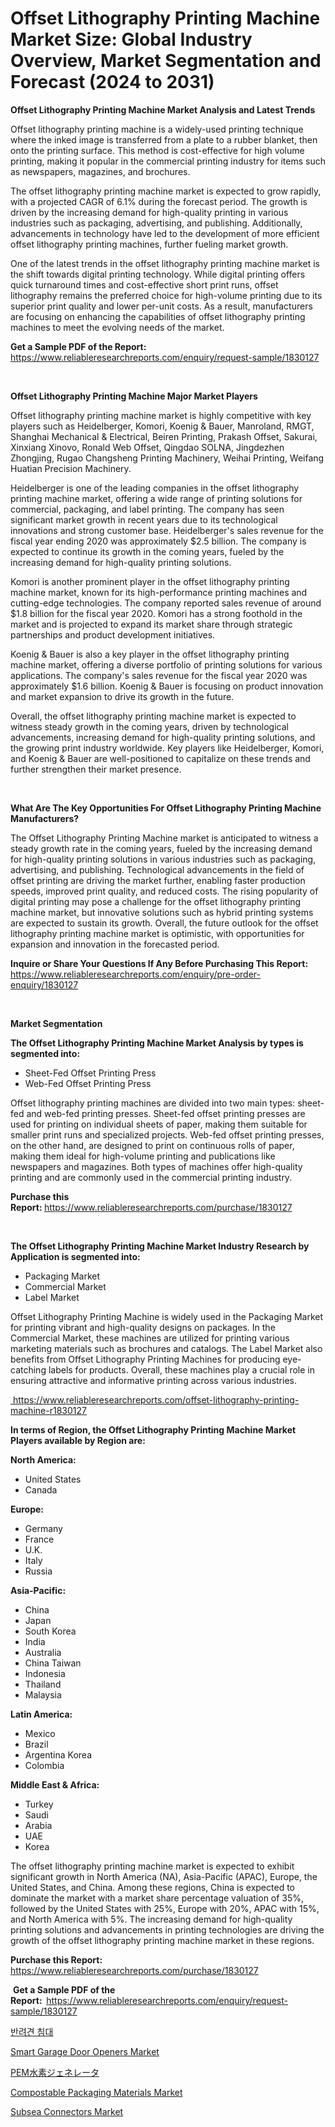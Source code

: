 <p><h1>Offset Lithography Printing Machine Market Size: Global Industry Overview, Market Segmentation and Forecast (2024 to 2031)</h1></p><p><strong>Offset Lithography Printing Machine Market Analysis and Latest Trends</strong></p>
<p><p>Offset lithography printing machine is a widely-used printing technique where the inked image is transferred from a plate to a rubber blanket, then onto the printing surface. This method is cost-effective for high volume printing, making it popular in the commercial printing industry for items such as newspapers, magazines, and brochures.</p><p>The offset lithography printing machine market is expected to grow rapidly, with a projected CAGR of 6.1% during the forecast period. The growth is driven by the increasing demand for high-quality printing in various industries such as packaging, advertising, and publishing. Additionally, advancements in technology have led to the development of more efficient offset lithography printing machines, further fueling market growth.</p><p>One of the latest trends in the offset lithography printing machine market is the shift towards digital printing technology. While digital printing offers quick turnaround times and cost-effective short print runs, offset lithography remains the preferred choice for high-volume printing due to its superior print quality and lower per-unit costs. As a result, manufacturers are focusing on enhancing the capabilities of offset lithography printing machines to meet the evolving needs of the market.</p></p>
<p><strong>Get a Sample PDF of the Report:&nbsp;</strong> <a href="https://www.reliableresearchreports.com/enquiry/request-sample/1830127">https://www.reliableresearchreports.com/enquiry/request-sample/1830127</a></p>
<p>&nbsp;</p>
<p><strong>Offset Lithography Printing Machine Major Market Players</strong></p>
<p><p>Offset lithography printing machine market is highly competitive with key players such as Heidelberger, Komori, Koenig & Bauer, Manroland, RMGT, Shanghai Mechanical & Electrical, Beiren Printing, Prakash Offset, Sakurai, Xinxiang Xinovo, Ronald Web Offset, Qingdao SOLNA, Jingdezhen Zhongjing, Rugao Changsheng Printing Machinery, Weihai Printing, Weifang Huatian Precision Machinery.</p><p>Heidelberger is one of the leading companies in the offset lithography printing machine market, offering a wide range of printing solutions for commercial, packaging, and label printing. The company has seen significant market growth in recent years due to its technological innovations and strong customer base. Heidelberger's sales revenue for the fiscal year ending 2020 was approximately $2.5 billion. The company is expected to continue its growth in the coming years, fueled by the increasing demand for high-quality printing solutions.</p><p>Komori is another prominent player in the offset lithography printing machine market, known for its high-performance printing machines and cutting-edge technologies. The company reported sales revenue of around $1.8 billion for the fiscal year 2020. Komori has a strong foothold in the market and is projected to expand its market share through strategic partnerships and product development initiatives.</p><p>Koenig & Bauer is also a key player in the offset lithography printing machine market, offering a diverse portfolio of printing solutions for various applications. The company's sales revenue for the fiscal year 2020 was approximately $1.6 billion. Koenig & Bauer is focusing on product innovation and market expansion to drive its growth in the future.</p><p>Overall, the offset lithography printing machine market is expected to witness steady growth in the coming years, driven by technological advancements, increasing demand for high-quality printing solutions, and the growing print industry worldwide. Key players like Heidelberger, Komori, and Koenig & Bauer are well-positioned to capitalize on these trends and further strengthen their market presence.</p></p>
<p>&nbsp;</p>
<p><strong>What Are The Key Opportunities For Offset Lithography Printing Machine Manufacturers?</strong></p>
<p><p>The Offset Lithography Printing Machine market is anticipated to witness a steady growth rate in the coming years, fueled by the increasing demand for high-quality printing solutions in various industries such as packaging, advertising, and publishing. Technological advancements in the field of offset printing are driving the market further, enabling faster production speeds, improved print quality, and reduced costs. The rising popularity of digital printing may pose a challenge for the offset lithography printing machine market, but innovative solutions such as hybrid printing systems are expected to sustain its growth. Overall, the future outlook for the offset lithography printing machine market is optimistic, with opportunities for expansion and innovation in the forecasted period.</p></p>
<p><strong>Inquire or Share Your Questions If Any Before Purchasing This Report:</strong> <a href="https://www.reliableresearchreports.com/enquiry/pre-order-enquiry/1830127">https://www.reliableresearchreports.com/enquiry/pre-order-enquiry/1830127</a></p>
<p>&nbsp;</p>
<p><strong>Market Segmentation</strong></p>
<p><strong>The Offset Lithography Printing Machine Market Analysis by types is segmented into:</strong></p>
<p><ul><li>Sheet-Fed Offset Printing Press</li><li>Web-Fed Offset Printing Press</li></ul></p>
<p><p>Offset lithography printing machines are divided into two main types: sheet-fed and web-fed printing presses. Sheet-fed offset printing presses are used for printing on individual sheets of paper, making them suitable for smaller print runs and specialized projects. Web-fed offset printing presses, on the other hand, are designed to print on continuous rolls of paper, making them ideal for high-volume printing and publications like newspapers and magazines. Both types of machines offer high-quality printing and are commonly used in the commercial printing industry.</p></p>
<p><strong>Purchase this Report:&nbsp;</strong><a href="https://www.reliableresearchreports.com/purchase/1830127">https://www.reliableresearchreports.com/purchase/1830127</a></p>
<p>&nbsp;</p>
<p><strong>The Offset Lithography Printing Machine Market Industry Research by Application is segmented into:</strong></p>
<p><ul><li>Packaging Market</li><li>Commercial Market</li><li>Label Market</li></ul></p>
<p><p>Offset Lithography Printing Machine is widely used in the Packaging Market for printing vibrant and high-quality designs on packages. In the Commercial Market, these machines are utilized for printing various marketing materials such as brochures and catalogs. The Label Market also benefits from Offset Lithography Printing Machines for producing eye-catching labels for products. Overall, these machines play a crucial role in ensuring attractive and informative printing across various industries.</p></p>
<p><a href="https://www.reliableresearchreports.com/offset-lithography-printing-machine-r1830127">&nbsp;https://www.reliableresearchreports.com/offset-lithography-printing-machine-r1830127</a></p>
<p><strong>In terms of Region, the Offset Lithography Printing Machine Market Players available by Region are:</strong></p>
<p>
    <p> <strong> North America: </strong>
        <ul>
            <li>United States</li>
            <li>Canada</li>
        </ul>
        </p> 
    <p> <strong> Europe: </strong>
        <ul>
            <li>Germany</li>
            <li>France</li>
            <li>U.K.</li>
            <li>Italy</li>
            <li>Russia</li>
        </ul>
        </p> 
    <p> <strong> Asia-Pacific: </strong>
        <ul>
            <li>China</li>
            <li>Japan</li>
            <li>South Korea</li>
            <li>India</li>
            <li>Australia</li>
            <li>China Taiwan</li>
            <li>Indonesia</li>
            <li>Thailand</li>
            <li>Malaysia</li>
        </ul>
        </p> 
    <p> <strong> Latin America: </strong>
        <ul>
            <li>Mexico</li>
            <li>Brazil</li>
            <li>Argentina Korea</li>
            <li>Colombia</li>
        </ul>
        </p> 
    <p> <strong> Middle East & Africa: </strong>
        <ul>
            <li>Turkey</li>
            <li>Saudi</li>
            <li>Arabia</li>
            <li>UAE</li>
            <li>Korea</li>
        </ul>
    </p>
    </p>
<p><p>The offset lithography printing machine market is expected to exhibit significant growth in North America (NA), Asia-Pacific (APAC), Europe, the United States, and China. Among these regions, China is expected to dominate the market with a market share percentage valuation of 35%, followed by the United States with 25%, Europe with 20%, APAC with 15%, and North America with 5%. The increasing demand for high-quality printing solutions and advancements in printing technologies are driving the growth of the offset lithography printing machine market in these regions.</p></p>
<p><strong>Purchase this Report: </strong><a href="https://www.reliableresearchreports.com/purchase/1830127">https://www.reliableresearchreports.com/purchase/1830127</a></p>
<p>&nbsp;<strong>Get a Sample PDF of the Report:&nbsp;&nbsp;</strong><a href="https://www.reliableresearchreports.com/enquiry/request-sample/1830127">https://www.reliableresearchreports.com/enquiry/request-sample/1830127</a></p>
<p><strong></strong></p>
<p><p><a href="https://github.com/idcefvhkdut6/Market-Research-Report-List-1/blob/main/311072334481.md">반려견 침대</a></p><p><a href="https://github.com/julyju69/Market-Research-Report-List-3/blob/main/smart-garage-door-openers-market.md">Smart Garage Door Openers Market</a></p><p><a href="https://github.com/EmoryYundt1935/Market-Research-Report-List-1/blob/main/241683438231.md">PEM水素ジェネレータ</a></p><p><a href="https://issuu.com/reportprime-2/docs/compostable-packaging-materials-market-size-2030.p">Compostable Packaging Materials Market</a></p><p><a href="https://github.com/gdfhhhj/Market-Research-Report-List-4/blob/main/subsea-connectors-market.md">Subsea Connectors Market</a></p></p>